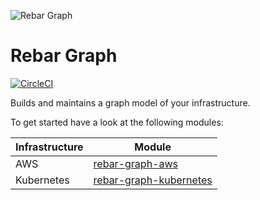 ![Rebar Graph](https://raw.githubusercontent.com/rebar-cloud/rebar-cloud/master/docs/img/noun_graph.png) 

# Rebar Graph

[![CircleCI](https://circleci.com/gh/rebar-cloud/rebar-graph.svg?style=svg)](https://circleci.com/gh/rebar-cloud/rebar-graph)

Builds and maintains a graph model of your infrastructure.

To get started have a look at the following modules:

| Infrastructure | Module |
|----|----|
| AWS | [rebar-graph-aws](https://github.com/rebar-cloud/rebar-graph/blob/master/rebar-graph-aws/README.md)|
| Kubernetes | [rebar-graph-kubernetes](https://github.com/rebar-cloud/rebar-graph/blob/master/rebar-graph-kubernetes/README.md)|



